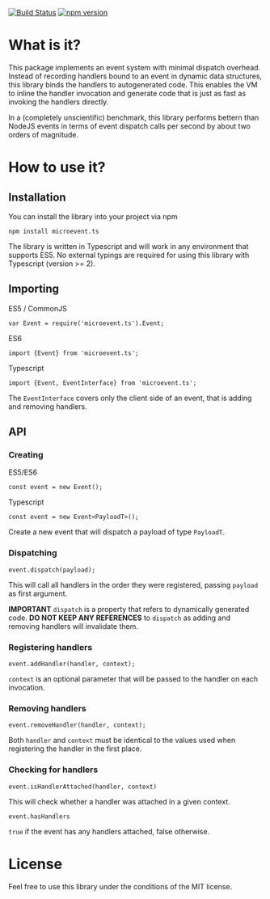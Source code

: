[![Build Status](https://travis-ci.org/DirtyHairy/microevent.svg?branch=master)](https://travis-ci.org/DirtyHairy/microevent)
[![npm version](https://badge.fury.io/js/microevent.ts.svg)](https://badge.fury.io/js/microevent.ts)

# What is it?

This package implements an event system with minimal dispatch overhead. Instead
of recording handlers bound to an event in dynamic data structures, this library
binds the handlers to autogenerated code. This enables the VM to inline the
handler invocation and generate code that is just as fast as invoking the handlers
directly.

In a (completely unscientific) benchmark, this library performs bettern than
NodeJS events in terms of event dispatch calls per second by about two orders
of magnitude.

# How to use it?

## Installation

You can install the library into your project via npm

    npm install microevent.ts

The library is written in Typescript and will work in any environment that
supports ES5. No external typings are required for using this library with
Typescript (version >= 2).

## Importing

ES5 / CommonJS

    var Event = require('microevent.ts').Event;

ES6

    import {Event} from 'microevent.ts';

Typescript

    import {Event, EventInterface} from 'microevent.ts';

The `EventInterface` covers only the client side of an event, that is adding
and removing handlers.

##  API

### Creating

ES5/ES6

    const event = new Event();

Typescript

    const event = new Event<PayloadT>();

Create a new event that will dispatch a payload of type `PayloadT`.

### Dispatching

    event.dispatch(payload);

This will call all handlers in the order they were registered, passing `payload`
as first argument.

**IMPORTANT** `dispatch` is a property that refers to dynamically generated code. 
**DO NOT KEEP ANY REFERENCES** to `dispatch` as adding and removing handlers
will invalidate them.

### Registering handlers

    event.addHandler(handler, context);

`context` is an optional parameter that will be passed to the handler on
each invocation.

### Removing handlers

    event.removeHandler(handler, context);

Both `handler` and `context` must be identical to the values used when registering
the handler in the first place.

### Checking for handlers

    event.isHandlerAttached(handler, context)

This will check whether a handler was attached in a given context.

    event.hasHandlers

`true` if the event has any handlers attached, false otherwise.

# License

Feel free to use this library under the conditions of the MIT license.
